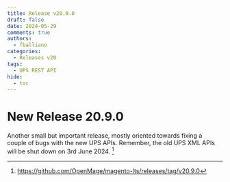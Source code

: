 ```yaml
---
title: Release v20.9.0
draft: false
date: 2024-05-29
comments: true
authors:
  - fballiano
categories:
  - Releases v20
tags:
  - UPS REST API
hide:
  - toc
---
```


# New Release 20.9.0

Another small but important release, mostly oriented towards fixing a couple of bugs with the new UPS APIs.
Remember,  the old UPS XML APIs will be shut down on 3rd June 2024. [^1]

<!-- more -->

[^1]: https://github.com/OpenMage/magento-lts/releases/tag/v20.9.0
